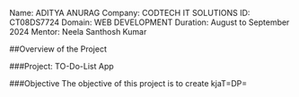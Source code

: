 Name: ADITYA ANURAG
Company: CODTECH IT SOLUTIONS
ID: CT08DS7724
Domain: WEB DEVELOPMENT
Duration: August to September 2024
Mentor: Neela Santhosh Kumar

##Overview of the Project

###Project: TO-Do-List App

###Objective
The objective of this project is to create kjaT=DP=
